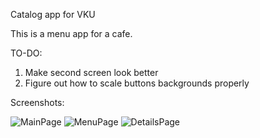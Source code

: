 Catalog app for VKU

This is a menu app for a cafe.

TO-DO:

1. Make second screen look better
2. Figure out how to scale buttons backgrounds properly


Screenshots: 

![MainPage](/../master/ScreenShots/screenshot1.png?raw=true "Optional Title")
![MenuPage](/../master/ScreenShots/screenshot2.png?raw=true "Optional Title")
![DetailsPage](/../master/ScreenShots/screenshot3.png?raw=true "Optional Title")

